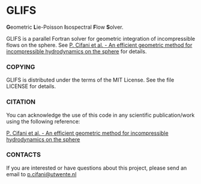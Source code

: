 # GLIFS
**G**eometric **L**ie-Poisson **I**sospectral **F**low **S**olver.

GLIFS is a parallel Fortran solver for geometric integration of incompressible flows on the sphere. See [P. Cifani et al. - An efficient geometric method for incompressible hydrodynamics on the sphere](https://www.sciencedirect.com/science/article/pii/S002199912200835X) for details.

### COPYING
GLIFS is distributed under the terms of the MIT License. See the file LICENSE for details. 

### CITATION
You can acknowledge the use of this code in any scientific publication/work using the following reference:

[P. Cifani et al. - An efficient geometric method for incompressible hydrodynamics on the sphere](https://www.sciencedirect.com/science/article/pii/S002199912200835X)

### CONTACTS
If you are interested or have questions about this project, please send an email to p.cifani@utwente.nl
